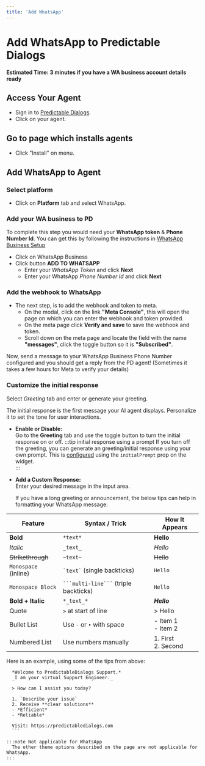 ```yaml
---
title: 'Add WhatsApp'
---
```


# Add WhatsApp to Predictable Dialogs
**Estimated Time: 3 minutes if you have a WA business account details ready**

## Access Your Agent
- Sign in to [Predictable Dialogs](https://predictabledialogs.com/sign-in).
- Click on your agent.

## Go to page which installs agents
- Click "Install" on menu.

## Add WhatsApp to Agent
### Select platform 
- Click on **Platform** tab and select WhatsApp. 

### Add your WA business to PD
To complete this step you would need your **WhatsApp token** & **Phone Number Id**. You can get this by following the instructions in [WhatsApp Business Setup](https://predictabledialogs.com/docs/category/whatsapp-business-setup) 
- Click on WhatsApp Business
- Click button **ADD TO WHATSAPP**
  - Enter your *WhatsApp Token* and click **Next**
  - Enter your WhatsApp *Phone Number Id* and click **Next**
  
### Add the webhook to WhatsApp
- The next step, is to add the webhook and token to meta.
  - On the modal, click on the link **"Meta Console"**, this will open the page on which you can enter the webhook and token provided. 
  - On the meta page click **Verify and save** to save the webhook and token.
  - Scroll down on the meta page and locate the field with the name **"messages"**, click the toggle button so it is **"Subscribed"**.


Now, send a message to your WhatsApp Business Phone Number configured and you should get a reply from the PD agent! (Sometimes it takes a few hours for Meta to
verify your details)


### Customize the initial response
Select *Greeting* tab and enter or generate your greeting.

The initial response is the first message your AI agent displays. Personalize it to set the tone for user interactions.

- **Enable or Disable:**  
  Go to the **Greeting** tab and use the toggle button to turn the initial response on or off.
  :::tip initial response using a prompt
  If you turn off the greeting, you can generate an greeting/initial response using your own prompt. This is [configured](http://predictabledialogs.com/docs/channels/web/widgets/bubble#widget-behaviour--styling-parameters-optional) using the `initialPrompt` prop on the widget.  
  :::

- **Add a Custom Response:**  
  Enter your desired message in the input area. 
  
  If you have a long greeting or announcement, the below tips can help in formatting your WhatsApp message:

| Feature              | Syntax / Trick                           | How It Appears        |
| -------------------- | ---------------------------------------- |  --------------------- |
| **Bold**             | `*text*`                                 |  **Hello**             |
| *Italic*             | `_text_`                                 |  *Hello*               |
| ~~Strikethrough~~    | `~text~`                                 |  ~~Hello~~             |
| `Monospace` (inline) | `` `text` `` (single backticks)          |  `Hello`               |
| `Monospace Block`    | ` ```multi-line``` ` (triple backticks)      |  `Hello`               |
| **Bold + Italic**    | `*_text_*`                               |  ***Hello***           |
| Quote                | `>` at start of line                     |  > Hello               |
| Bullet List          | Use `-` or `•` with space                |  - Item 1<br/>- Item 2  |
| Numbered List        | Use numbers manually                     |  1. First<br/>2. Second |


Here is an example, using some of the tips from above:

  ```
    *Welcome to PredictableDialogs Support.*  
    _I am your virtual Support Engineer._  

    > How can I assist you today?  

    1. `Describe your issue`  
    2. Receive **clear solutions**  
    - *Efficient*  
    - *Reliable*  

    Visit: https://predictabledialogs.com  
    ```
  
  :::note Not applicable for WhatsApp
    The other theme options described on the page are not applicable for WhatsApp.
  :::
